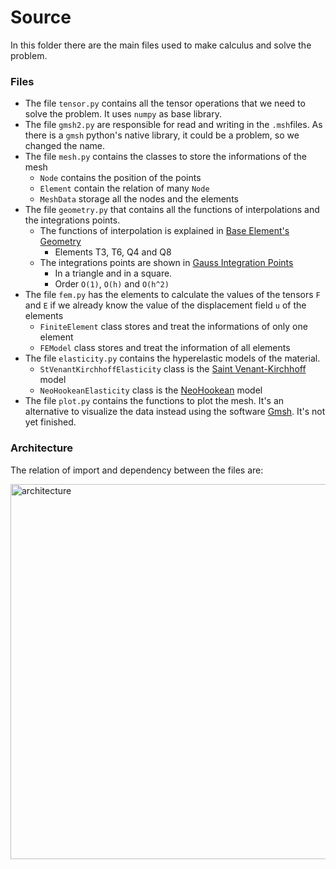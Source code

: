 # Source

In this folder there are the main files used to make calculus and solve the problem.


### Files

* The file ```tensor.py``` contains all the tensor operations that we need to solve the problem. It uses ```numpy``` as base library.
* The file ```gmsh2.py``` are responsible for read and writing in the ```.msh```files. As there is a ```gmsh``` python's native library, it could be a problem, so we changed the name. 
* The file ```mesh.py``` contains the classes to store the informations of the mesh
    + ```Node``` contains the position of the points
    + ```Element``` contain the relation of many ```Node```
    + ```MeshData``` storage all the nodes and the elements
* The file ```geometry.py``` that contains all the functions of interpolations and the integrations points. 
    + The functions of interpolation is explained in [Base Element's Geometry](https://github.com/carlos-adir/Non-linear-mechanics/wiki/Base-Elements'-Geometry)
        - Elements T3, T6, Q4 and Q8
    + The integrations points are shown in [Gauss Integration Points](https://github.com/carlos-adir/Non-linear-mechanics/wiki/Gauss-Integration-Points)
        - In a triangle and in a square.
        - Order ```O(1)```, ```O(h)``` and ```O(h^2)```
* The file ```fem.py``` has the elements to calculate the values of the tensors ```F``` and ```E``` if we already know the value of the displacement field ```u``` of the elements
    + ```FiniteElement``` class stores and treat the informations of only one element
    + ```FEModel``` class stores and treat the information of all elements
* The file ```elasticity.py``` contains the hyperelastic models of the material.
    + ```StVenantKirchhoffElasticity``` class is the [Saint Venant-Kirchhoff][stvenantkirchhoff] model
    + ```NeoHookeanElasticity``` class is the [NeoHookean][neohookean] model
* The file ```plot.py``` contains the functions to plot the mesh. It's an alternative to visualize the data instead using the software [Gmsh][gmsh_website]. It's not yet finished.

### Architecture

The relation of import and dependency between the files are:

<img src="https://raw.githubusercontent.com/carlos-adir/Non-linear-mechanics/docs/img/architecturesource.png" alt="architecture" width="600"/>


[stvenantkirchhoff]: https://en.wikipedia.org/w/index.php?title=Hyperelastic_material&oldid=993354665
[neohookean]: https://en.wikipedia.org/w/index.php?title=Neo-Hookean_solid&oldid=980304435
[gmsh_website]: https://gmsh.info/
